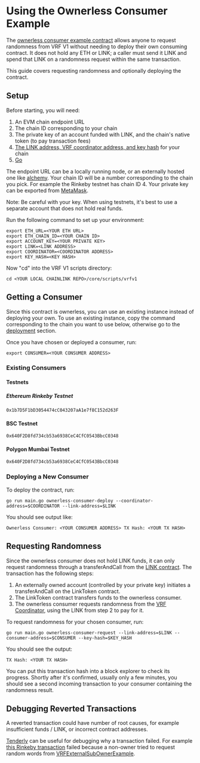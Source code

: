 # Using the Ownerless Consumer Example

The [ownerless consumer example contract](../../../contracts/src/v0.8/tests/VRFOwnerlessConsumerExample.sol)
allows anyone to request randomness from VRF V1 without needing to deploy their
own consuming contract. It does not hold any ETH or LINK; a caller must send it
LINK and spend that LINK on a randomness request within the same transaction.

This guide covers requesting randomness and optionally deploying the contract.

## Setup

Before starting, you will need:
 1. An EVM chain endpoint URL
 2. The chain ID corresponding to your chain
 3. The private key of an account funded with LINK, and the chain's native token
    (to pay transaction fees)
 4. [The LINK address, VRF coordinator address, and key hash](https://docs.chain.link/docs/vrf-contracts/) 
    for your chain
 5. [Go](https://go.dev/doc/install)

The endpoint URL can be a locally running node, or an externally hosted one like
[alchemy](https://www.alchemy.com/). Your chain ID will be a number
corresponding to the chain you pick. For example the Rinkeby testnet has chain
ID 4. Your private key can be exported from [MetaMask](https://metamask.zendesk.com/hc/en-us/articles/360015289632-How-to-Export-an-Account-Private-Key).

Note: Be careful with your key. When using testnets, it's best to use a separate
account that does not hold real funds.

Run the following command to set up your environment:

```shell
export ETH_URL=<YOUR ETH URL>
export ETH_CHAIN_ID=<YOUR CHAIN ID>
export ACCOUNT_KEY=<YOUR PRIVATE KEY>
export LINK=<LINK ADDRESS>
export COORDINATOR=<COORDINATOR ADDRESS>
export KEY_HASH=<KEY HASH>
```

Now "cd" into the VRF V1 scripts directory:

```shell
cd <YOUR LOCAL CHAINLINK REPO>/core/scripts/vrfv1
```

## Getting a Consumer

Since this contract is ownerless, you can use an existing instance instead of
deploying your own. To use an existing instance, copy the command corresponding
to the chain you want to use below, otherwise go to the 
[deployment](#deploying-a-new-consumer) section.

Once you have chosen or deployed a consumer, run:
```shell
export CONSUMER=<YOUR CONSUMER ADDRESS>
```

### Existing Consumers

#### Testnets

##### Ethereum Rinkeby Testnet

```0x1b7D5F1bD3054474cC043207aA1e7f8C152d263F```

#### BSC Testnet

```0x640F2D8fd734cb53a6938CeC4CfC0543BbcC0348```

#### Polygon Mumbai Testnet

```0x640F2D8fd734cb53a6938CeC4CfC0543BbcC0348```

### Deploying a New Consumer

To deploy the contract, run:
```shell
go run main.go ownerless-consumer-deploy --coordinator-address=$COORDINATOR --link-address=$LINK
```

You should see output like:
```
Ownerless Consumer: <YOUR CONSUMER ADDRESS> TX Hash: <YOUR TX HASH>
```

## Requesting Randomness

Since the ownerless consumer does not hold LINK funds, it can only request
randomness through a transferAndCall from the 
[LINK contract](../../../contracts/src/v0.8/shared/token/ERC677/LinkToken.sol). The transaction has
the following steps:
1. An externally owned account (controlled by your private key) initiates a
   transferAndCall on the LinkToken contract.
2. The LinkToken contract transfers funds to the ownerless consumer.
3. The ownerless consumer requests randomness from the
   [VRF Coordinator](https://github.com/smartcontractkit/chainlink-contracts-deprecated/blob/main/contracts/src/v0.6/VRFCoordinator.sol), using the
   LINK from step 2 to pay for it.

To request randomness for your chosen consumer, run:
```shell
go run main.go ownerless-consumer-request --link-address=$LINK --consumer-address=$CONSUMER --key-hash=$KEY_HASH
```

You should see the output:
```
TX Hash: <YOUR TX HASH>
```

You can put this transaction hash into a block explorer to check its progress.
Shortly after it's confirmed, usually only a few minutes, you should see a
second incoming transaction to your consumer containing the randomness
result.

## Debugging Reverted Transactions

A reverted transaction could have number of root causes, for example
insufficient funds / LINK, or incorrect contract addresses.

[Tenderly](https://dashboard.tenderly.co/explorer) can be useful for debugging
why a transaction failed. For example [this Rinkeby transaction](https://dashboard.tenderly.co/tx/rinkeby/0x71a7279033b47472ca453f7a19ccb685d0f32cdb4854a45052f1aaccd80436e9)
failed because a non-owner tried to request random words from
[VRFExternalSubOwnerExample](../../../../contracts/src/v0.8/tests/VRFExternalSubOwnerExample.sol).
